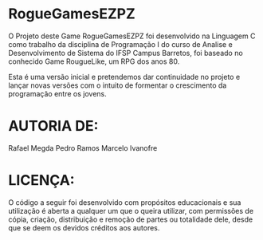# RogueGamesEZPZ
O Projeto deste Game RogueGamesEZPZ foi desenvolvido na Linguagem C como trabalho da disciplina de Programação I do curso de Analise e Desenvolvimento de Sistema do IFSP Campus Barretos, foi baseado no conhecido Game RougueLike, um RPG dos anos 80. 

Esta é uma versão inicial e pretendemos dar continuidade no projeto e lançar novas versões com o intuito de formentar o crescimento da programação entre os jovens.

# AUTORIA DE: 
Rafael Megda
Pedro Ramos
Marcelo Ivanofre

# LICENÇA:
O código a seguir foi desenvolvido com propósitos educacionais e sua utilização é aberta a qualquer um que o queira utilizar, com permissões de cópia, criação, distribuição e remoção de partes ou totalidade dele, desde que se deem os devidos créditos aos autores.
